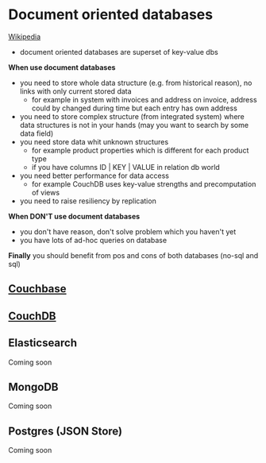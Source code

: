 # Document oriented databases

[Wikipedia](https://en.wikipedia.org/wiki/Document-oriented_database)

* document oriented databases are superset of key-value dbs

**When use document databases**

* you need to store whole data structure (e.g. from historical reason), no links with only current stored data
    * for example in system with invoices and address on invoice, address could by changed during time but each entry has own address
* you need to store complex structure (from integrated system) where data structures is not in your hands (may you want to search by some data field)
* you need store data whit unknown structures
    * for example product properties which is different for each product type
    * if you have columns ID | KEY | VALUE in relation db world
* you need better performance for data access
    * for example CouchDB uses key-value strengths and precomputation of views
* you need to raise resiliency by replication

**When DON'T use document databases**

* you don't have reason, don't solve problem which you haven't yet
* you have lots of ad-hoc queries on database

**Finally** you should benefit from pos and cons of both databases (no-sql and sql)

## [Couchbase](https://github.com/yeSQL/NoSQL-for-Java-people/tree/master/document-oriented/couchbase)

## [CouchDB](https://github.com/yeSQL/NoSQL-for-Java-people/tree/master/document-oriented/couchdb)

## Elasticsearch
Coming soon

## MongoDB
Coming soon

## Postgres (JSON Store)
Coming soon
